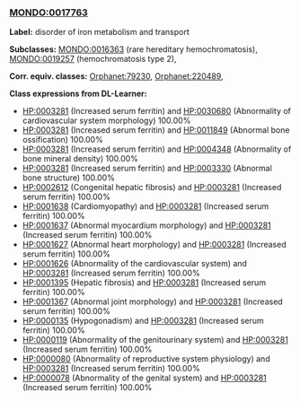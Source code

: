 
### [MONDO:0017763](http://purl.obolibrary.org/obo/MONDO_0017763)
**Label:** disorder of iron metabolism and transport

**Subclasses:** [MONDO:0016363](http://purl.obolibrary.org/obo/MONDO_0016363) (rare hereditary hemochromatosis), [MONDO:0019257](http://purl.obolibrary.org/obo/MONDO_0019257) (hemochromatosis type 2), 

**Corr. equiv. classes:** [Orphanet:79230](http://www.orpha.net/ORDO/Orphanet_79230), [Orphanet:220489](http://www.orpha.net/ORDO/Orphanet_220489), 

**Class expressions from DL-Learner:**

- [HP:0003281](http://purl.obolibrary.org/obo/HP_0003281) (Increased serum ferritin) and [HP:0030680](http://purl.obolibrary.org/obo/HP_0030680) (Abnormality of cardiovascular system morphology) 100.00%
- [HP:0003281](http://purl.obolibrary.org/obo/HP_0003281) (Increased serum ferritin) and [HP:0011849](http://purl.obolibrary.org/obo/HP_0011849) (Abnormal bone ossification) 100.00%
- [HP:0003281](http://purl.obolibrary.org/obo/HP_0003281) (Increased serum ferritin) and [HP:0004348](http://purl.obolibrary.org/obo/HP_0004348) (Abnormality of bone mineral density) 100.00%
- [HP:0003281](http://purl.obolibrary.org/obo/HP_0003281) (Increased serum ferritin) and [HP:0003330](http://purl.obolibrary.org/obo/HP_0003330) (Abnormal bone structure) 100.00%
- [HP:0002612](http://purl.obolibrary.org/obo/HP_0002612) (Congenital hepatic fibrosis) and [HP:0003281](http://purl.obolibrary.org/obo/HP_0003281) (Increased serum ferritin) 100.00%
- [HP:0001638](http://purl.obolibrary.org/obo/HP_0001638) (Cardiomyopathy) and [HP:0003281](http://purl.obolibrary.org/obo/HP_0003281) (Increased serum ferritin) 100.00%
- [HP:0001637](http://purl.obolibrary.org/obo/HP_0001637) (Abnormal myocardium morphology) and [HP:0003281](http://purl.obolibrary.org/obo/HP_0003281) (Increased serum ferritin) 100.00%
- [HP:0001627](http://purl.obolibrary.org/obo/HP_0001627) (Abnormal heart morphology) and [HP:0003281](http://purl.obolibrary.org/obo/HP_0003281) (Increased serum ferritin) 100.00%
- [HP:0001626](http://purl.obolibrary.org/obo/HP_0001626) (Abnormality of the cardiovascular system) and [HP:0003281](http://purl.obolibrary.org/obo/HP_0003281) (Increased serum ferritin) 100.00%
- [HP:0001395](http://purl.obolibrary.org/obo/HP_0001395) (Hepatic fibrosis) and [HP:0003281](http://purl.obolibrary.org/obo/HP_0003281) (Increased serum ferritin) 100.00%
- [HP:0001367](http://purl.obolibrary.org/obo/HP_0001367) (Abnormal joint morphology) and [HP:0003281](http://purl.obolibrary.org/obo/HP_0003281) (Increased serum ferritin) 100.00%
- [HP:0000135](http://purl.obolibrary.org/obo/HP_0000135) (Hypogonadism) and [HP:0003281](http://purl.obolibrary.org/obo/HP_0003281) (Increased serum ferritin) 100.00%
- [HP:0000119](http://purl.obolibrary.org/obo/HP_0000119) (Abnormality of the genitourinary system) and [HP:0003281](http://purl.obolibrary.org/obo/HP_0003281) (Increased serum ferritin) 100.00%
- [HP:0000080](http://purl.obolibrary.org/obo/HP_0000080) (Abnormality of reproductive system physiology) and [HP:0003281](http://purl.obolibrary.org/obo/HP_0003281) (Increased serum ferritin) 100.00%
- [HP:0000078](http://purl.obolibrary.org/obo/HP_0000078) (Abnormality of the genital system) and [HP:0003281](http://purl.obolibrary.org/obo/HP_0003281) (Increased serum ferritin) 100.00%


